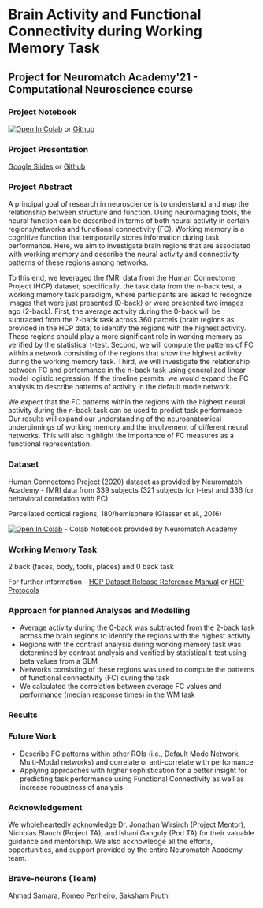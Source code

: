 # Brain Activity and Functional Connectivity during Working Memory Task

## Project for Neuromatch Academy'21 - Computational Neuroscience course

### Project Notebook

[![Open In Colab](https://colab.research.google.com/assets/colab-badge.svg)](https://colab.research.google.com/drive/1eeCqV9JxCY2jgcivk-ftc0MZQ2WCVkfT?usp=sharing) or [Github](https://github.com/Consilium5128/NMA-BrainActivity-FC-WM/blob/main/Brain_Activity_and_FC_WM_HCP_NMA2021_BraveNeurons.ipynb)

### Project Presentation

[Google Slides](https://docs.google.com/presentation/d/1SHUJw6fKCjzev6IaG3haWjee32BIg3QRXtrBiwIAaxk/edit?usp=sharing) or [Github](https://github.com/Consilium5128/NMA-BrainActivity-FC-WM/blob/main/brave-neurons%20NMA%20project.pptx)

### Project Abstract

A principal goal of research in neuroscience is to understand and map the relationship between structure and function. Using neuroimaging tools, the neural function can be described in terms of both neural activity in certain regions/networks and functional connectivity (FC). Working memory is a cognitive function that temporarily stores information during task performance. Here, we aim to investigate brain regions that are associated with working memory and describe the neural activity and connectivity patterns of these regions among networks.

To this end, we leveraged the fMRI data from the Human Connectome Project (HCP) dataset; specifically, the task data from the n-back test, a working memory task paradigm, where participants are asked to recognize images that were just presented (0-back) or were presented two images ago (2-back). First, the average activity during the 0-back will be subtracted from the 2-back task across 360 parcels (brain regions as provided in the HCP data) to identify the regions with the highest activity. These regions should play a more significant role in working memory as verified by the statistical t-test. Second, we will compute the patterns of FC within a network consisting of the regions that show the highest activity during the working memory task. Third, we will investigate the relationship between FC and performance in the n-back task using generalized linear model logistic regression. If the timeline permits, we would expand the FC analysis to describe patterns of activity in the default mode network. 

We expect that the FC patterns within the regions with the highest neural activity during the n-back task can be used to predict task performance. Our results will expand our understanding of the neuroanatomical underpinnings of working memory and the involvement of different neural networks. This will also highlight the importance of FC measures as a functional representation. 

### Dataset

Human Connectome Project (2020) dataset as provided by Neuromatch Academy - fMRI data from 339 subjects (321 subjects for t-test and 336 for behavioral correlation with FC)

Parcellated cortical regions, 180/hemisphere (Glasser et al., 2016)

[![Open In Colab](https://colab.research.google.com/assets/colab-badge.svg)](https://colab.research.google.com/github/NeuromatchAcademy/course-content/blob/master/projects/fMRI/load_hcp.ipynb) - Colab Notebook provided by Neuromatch Academy

### Working Memory Task

2 back (faces, body, tools, places) and 0 back task

For further information - [HCP Dataset Release Reference Manual](https://www.humanconnectome.org/storage/app/media/documentation/s1200/HCP_S1200_Release_Reference_Manual.pdf) or [HCP Protocols](https://www.humanconnectome.org/hcp-protocols)

### Approach for planned Analyses and Modelling

- Average activity during the 0-back was subtracted from the 2-back task across the brain regions to identify the regions with the highest activity
- Regions with the contrast analysis during working memory task was determined by contrast analysis and verified by statistical t-test using beta values from a GLM
- Networks consisting of these regions was used to compute the patterns of functional connectivity (FC) during the task
- We calculated the correlation between average FC values and performance (median response times) in the WM task

### Results

### Future Work

- Describe FC patterns within other ROIs (i.e., Default Mode Network, Multi-Modal networks) and correlate or anti-correlate with performance
- Applying approaches with higher sophistication for a better insight for predicting task performance using Functional Connectivity as well as increase robustness of analysis

### Acknowledgement

We wholeheartedly acknowledge Dr. Jonathan Wirsirch (Project Mentor), Nicholas Blauch (Project TA), and Ishani Ganguly (Pod TA) for their valuable guidance and mentorship. We also acknowledge all the efforts, opportunities, and support provided by the entire Neuromatch Academy team.

### Brave-neurons (Team)

Ahmad Samara, Romeo Penheiro, Saksham Pruthi
